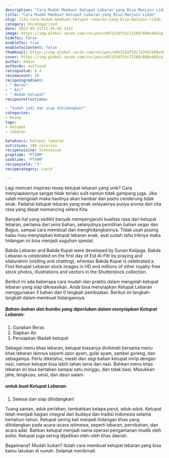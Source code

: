```yaml
---
description: "Cara Mudah Membuat Ketupat Lebaran yang Bisa Manjain Lidah"
title: "Cara Mudah Membuat Ketupat Lebaran yang Bisa Manjain Lidah"
slug: 1142-cara-mudah-membuat-ketupat-lebaran-yang-bisa-manjain-lidah
category: Uncategorized
date: 2022-05-31T21:45:45.141Z
image: https://img-global.cpcdn.com/recipes/e95153df53c72289/680x482cq70/ketupat-lebaran-foto-resep-utama.jpg
hideToc: false
enableToc: true
enableTocContent: false
thumbnail: https://img-global.cpcdn.com/recipes/e95153df53c72289/680x482cq70/ketupat-lebaran-foto-resep-utama.jpg
cover: https://img-global.cpcdn.com/recipes/e95153df53c72289/680x482cq70/ketupat-lebaran-foto-resep-utama.jpg
author: Admin
authorAv: notfound
ratingvalue: 4.4
reviewcount: 20
recipeingredient:
- " Beras"
- " Air"
- " Wadah ketupat"
recipeinstructions:

- "Sudah jadi dan siap dihidangkan!"
categories:
- Resep
tags:
- ketupat
- lebaran

katakunci: ketupat lebaran 
nutrition: 208 calories
recipecuisine: Indonesian
preptime: "PT20M"
cooktime: "PT49M"
recipeyield: "3"
recipecategory: Lunch

---
```





Lagi mencari inspirasi resep ketupat lebaran yang unik? Cara menyiapkannya sangat tidak terlalu sulit namun tidak gampang juga. Jika salah mengolah maka hasilnya akan hambar dan justru cenderung tidak enak. Padahal ketupat lebaran yang enak selayaknya punya aroma dan cita rasa yang dapat memancing selera Kita.





Banyak hal yang sedikit banyak mempengaruhi kualitas rasa dari ketupat lebaran, pertama dari jenis bahan, selanjutnya pemilihan bahan segar dan Bagus, sampai cara membuat dan menghidangkannya. Tidak usah pusing kalau mau menyiapkan ketupat lebaran enak,      asal sudah tahu triknya maka hidangan ini bisa menjadi suguhan spesial.














Bakda Lebaran and Bakda Kupat were developed by Sunan Kalijaga. Bakda Lebaran is celebrated on the first day of Eid Al-Fitr by praying and silaturahmi (visiting and chatting), whereas Bakda Kupat is celebrated a. Find Ketupat Lebaran stock images in HD and millions of other royalty-free stock photos, illustrations and vectors in the Shutterstock collection.






Berikut ini ada beberapa cara mudah dan praktis dalam mengolah ketupat lebaran yang siap dikreasikan. Anda bisa menyiapkan Ketupat Lebaran menggunakan 3 bahan dan 0 langkah pembuatan. Berikut ini langkah-langkah dalam membuat hidangannya.

<!--inarticleads1-->

##### Bahan-bahan dan bumbu yang diperlukan dalam menyiapkan Ketupat Lebaran:

1. Gunakan  Beras
1. Siapkan  Air
1. Persiapkan  Wadah ketupat


Sebagai menu khas lebaran, ketupat biasanya dinikmati bersama menu khas lebaran lainnya seperti opor ayam, gulai ayam, sambel goreng, dan sebagainya. Perlu diketahui, meski dari segi bahan ketupat mirip dengan nasi, namun ketupat bisa lebih tahan lama dari nasi. Bahkan menu khas lebaran ini bisa bertahan sampai satu minggu, dan tidak basi. Masukkan jahe, lengkuas, serai, dan daun salam. 

<!--inarticleads2-->

#####  untuk buat Ketupat Lebaran:


1. Selesai dan siap dihidangkan!

Tuang santan, aduk perlahan, tambahkan kelapa parut, aduk-aduk. Ketupat telah menjadi bagian integral dari budaya dan tradisi Indonesia selama bertahun-tahun. Ketupat sering kali menjadi hidangan khas yang dihidangkan pada acara-acara istimewa, seperti lebaran, pernikahan, dan acara adat. Bahkan ketupat menjadi nama operasi pengamanan mudik oleh polisi. Ketupat juga sering dijadikan oleh-oleh khas daerah. 

Bagaimana? Mudah bukan? Itulah cara membuat ketupat lebaran yang bisa kamu lakukan di rumah. Selamat menikmati
